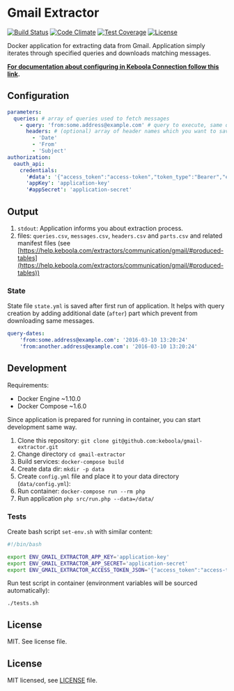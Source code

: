# Gmail Extractor

[![Build Status](https://travis-ci.com/keboola/gmail-extractor.svg?branch=master)](https://travis-ci.com/keboola/gmail-extractor)
[![Code Climate](https://codeclimate.com/github/keboola/gmail-extractor/badges/gpa.svg)](https://codeclimate.com/github/keboola/gmail-extractor)
[![Test Coverage](https://codeclimate.com/github/keboola/gmail-extractor/badges/coverage.svg)](https://codeclimate.com/github/keboola/gmail-extractor/coverage)
[![License](https://img.shields.io/badge/license-MIT-blue.svg)](https://github.com/keboola/gmail-extractor/blob/master/LICENSE.md)

Docker application for extracting data from Gmail. Application simply iterates through specified
queries and downloads matching messages.

**[For documentation about configuring in Keboola Connection follow this link](https://help.keboola.com/extractors/communication/gmail/).**

## Configuration

```yaml
parameters:
  queries: # array of queries used to fetch messages
    - query: 'from:some.address@example.com' # query to execute, same query format as in the Gmail search box
      headers: # (optional) array of header names which you want to save
        - 'Date'
        - 'From'
        - 'Subject'
authorization:
  oauth_api:
    credentials:
      '#data': '{"access_token":"access-token","token_type":"Bearer","expires_in":3600,"refresh_token":"refresh-token","created":1457455916}'
      'appKey': 'application-key'
      '#appSecret': 'application-secret'
```

## Output

1. `stdout`: Application informs you about extraction process.
2. files: `queries.csv`, `messages.csv`, `headers.csv` and `parts.csv` and related manifest files
(see [https://help.keboola.com/extractors/communication/gmail/#produced-tables](https://help.keboola.com/extractors/communication/gmail/#produced-tables))

### State

State file `state.yml` is saved after first run of application. It helps with query creation by adding
additional date (`after`) part which prevent from downloading same messages.

```yaml
query-dates:
    'from:some.address@example.com': '2016-03-10 13:20:24'
    'from:another.address@example.com': '2016-03-10 13:20:24'
```

## Development

Requirements:

- Docker Engine ~1.10.0
- Docker Compose ~1.6.0

Since application is prepared for running in container, you can start development same way.

1. Clone this repository: `git clone git@github.com:keboola/gmail-extractor.git`
2. Change directory `cd gmail-extractor`
3. Build services: `docker-compose build`
4. Create data dir: `mkdir -p data`
5. Create `config.yml` file and place it to your data directory (`data/config.yml`):
6. Run container: `docker-compose run --rm php`
7. Run application `php src/run.php --data=/data/`

### Tests

Create bash script `set-env.sh` with similar content:

```bash
#!/bin/bash

export ENV_GMAIL_EXTRACTOR_APP_KEY='application-key'
export ENV_GMAIL_EXTRACTOR_APP_SECRET='application-secret'
export ENV_GMAIL_EXTRACTOR_ACCESS_TOKEN_JSON='{"access_token":"access-token","token_type":"Bearer","expires_in":3600,"refresh_token":"refresh-token","created":1457455916}'
```

Run test script in container (environment variables will be sourced automatically):

```console
./tests.sh
```

## License

MIT. See license file.

## License

MIT licensed, see [LICENSE](./LICENSE) file.
